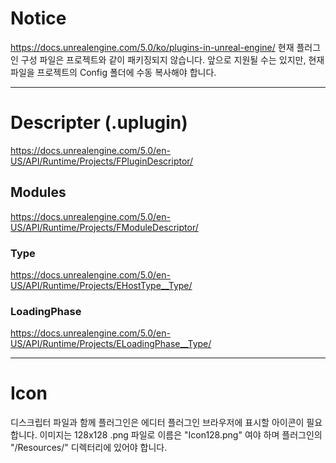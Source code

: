 # Notice
https://docs.unrealengine.com/5.0/ko/plugins-in-unreal-engine/
현재 플러그인 구성 파일은 프로젝트와 같이 패키징되지 않습니다. 
앞으로 지원될 수는 있지만, 현재 파일을 프로젝트의 Config 폴더에 수동 복사해야 합니다.

------------------------------------------------

# Descripter (.uplugin)
https://docs.unrealengine.com/5.0/en-US/API/Runtime/Projects/FPluginDescriptor/

## Modules
https://docs.unrealengine.com/5.0/en-US/API/Runtime/Projects/FModuleDescriptor/

### Type
https://docs.unrealengine.com/5.0/en-US/API/Runtime/Projects/EHostType__Type/

### LoadingPhase
https://docs.unrealengine.com/5.0/en-US/API/Runtime/Projects/ELoadingPhase__Type/

------------------------------------------------

# Icon
디스크립터 파일과 함께 플러그인은 에디터 플러그인 브라우저에 표시할 아이콘이 필요합니다. 
이미지는 128x128 .png 파일로 이름은 "Icon128.png" 여야 하며 플러그인의 "/Resources/" 디렉터리에 있어야 합니다.